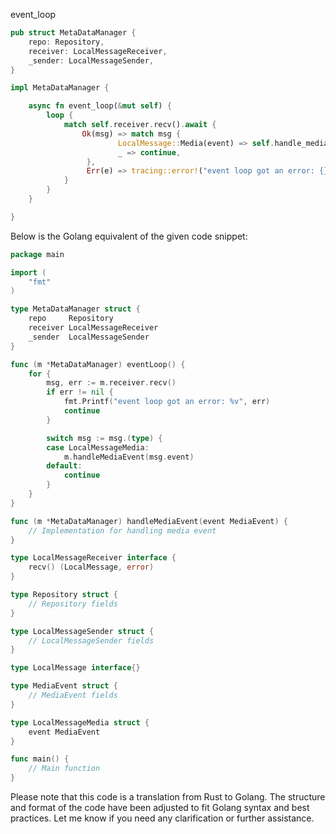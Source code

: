 event_loop

```rust
pub struct MetaDataManager {
    repo: Repository,
    receiver: LocalMessageReceiver,
    _sender: LocalMessageSender,
}

impl MetaDataManager {

    async fn event_loop(&mut self) {
        loop {
            match self.receiver.recv().await {
                Ok(msg) => match msg {
                        LocalMessage::Media(event) => self.handle_media_event(event).await,
                        _ => continue,
                 },
                 Err(e) => tracing::error!("event loop got an error: {}", e)
            }
        }
    }

}
```


Below is the Golang equivalent of the given code snippet:

```go
package main

import (
	"fmt"
)

type MetaDataManager struct {
	repo     Repository
	receiver LocalMessageReceiver
	_sender  LocalMessageSender
}

func (m *MetaDataManager) eventLoop() {
	for {
		msg, err := m.receiver.recv()
		if err != nil {
			fmt.Printf("event loop got an error: %v", err)
			continue
		}

		switch msg := msg.(type) {
		case LocalMessageMedia:
			m.handleMediaEvent(msg.event)
		default:
			continue
		}
	}
}

func (m *MetaDataManager) handleMediaEvent(event MediaEvent) {
	// Implementation for handling media event
}

type LocalMessageReceiver interface {
	recv() (LocalMessage, error)
}

type Repository struct {
	// Repository fields
}

type LocalMessageSender struct {
	// LocalMessageSender fields
}

type LocalMessage interface{}

type MediaEvent struct {
	// MediaEvent fields
}

type LocalMessageMedia struct {
	event MediaEvent
}

func main() {
	// Main function
}
```

Please note that this code is a translation from Rust to Golang. The structure and format of the code have been adjusted to fit Golang syntax and best practices. Let me know if you need any clarification or further assistance.